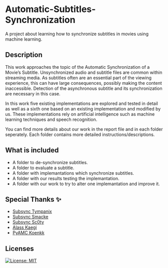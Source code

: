 # Automatic-Subtitles-Synchronization

A project about learning how to synchronize subtitles in movies using machine learning.

## Description
This work approaches the topic of the Automatic Synchronization of a Movie’s Subtitle. Unsynchronized audio and subtitle files are common 
within streaming media. As subtitles often are an essential part of the viewing experience, this can have large consequences, possibly 
making the content inaccessible. Detection of the asynchronous subtitle and its synchronization are necessary in this case.

In this work five existing implementations are explored and tested in detail as well as a sixth one based on an existing implementation and 
modified by us. These implementations rely on artificial intelligence such as machine learning techniques and speech recognition.

You can find more details about our work in the report file and in each folder seperately. Each folder contains more detailed instructions/descriptions.

## What is included

- A folder to de-synchronize subtitles.
- A folder to evaluate a subtitle.
- A folder with implemantations which synchronize subtitles.
- A folder with our results testing the implemantation.
- A folder with our work to try to alter one implemantation and improve it.

## Special Thanks ✨

- [Subsync Tympanix](https://github.com/tympanix/subsync)	
- [Subsync Smacke](https://github.com/smacke/subsync) 	
- [Subsync Sc0ty](https://github.com/sc0ty/subsync)
- [Alass	Kaegi](https://github.com/kaegi/alass)
- [PyAMC Koenkk](https://github.com/imanousar/Automatic-Subtitles-Synchronization/tree/master/Implemantations/6.%20PyAMC)

## Licenses

[![License: MIT](https://img.shields.io/badge/License-MIT-blue.svg)](https://github.com/imanousar/Automatic-Subtitles-Synchronization/blob/master/LICENSE)
